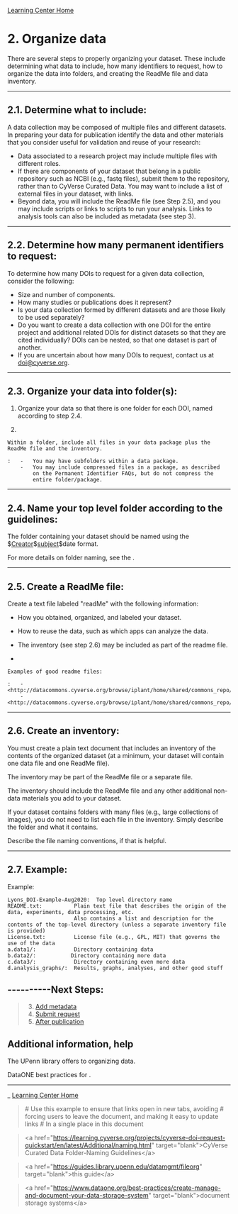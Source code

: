 [Learning Center Home](http://learning.cyverse.org/)

# 2. Organize data

There are several steps to properly organizing your dataset. These
include determining what data to include, how many identifiers to
request, how to organize the data into folders, and creating the ReadMe
file and data inventory.

------------------------------------------------------------------------

## 2.1. Determine what to include:

A data collection may be composed of multiple files and different
datasets. In preparing your data for publication identify the data and
other materials that you consider useful for validation and reuse of
your research:

-   Data associated to a research project may include multiple files
    with different roles.
-   If there are components of your dataset that belong in a public
    repository such as NCBI (e.g., fastq files), submit them to the
    repository, rather than to CyVerse Curated Data. You may want to
    include a list of external files in your dataset, with links.
-   Beyond data, you will include the ReadMe file (see Step 2.5), and
    you may include scripts or links to scripts to run your analysis.
    Links to analysis tools can also be included as metadata (see step
    3).

------------------------------------------------------------------------

## 2.2. Determine how many permanent identifiers to request:

To determine how many DOIs to request for a given data collection,
consider the following:

-   Size and number of components.
-   How many studies or publications does it represent?
-   Is your data collection formed by different datasets and are those
    likely to be used separately?
-   Do you want to create a data collection with one DOI for the entire
    project and additional related DOIs for distinct datasets so that
    they are cited individually? DOIs can be nested, so that one dataset
    is part of another.
-   If you are uncertain about how many DOIs to request, contact us at
    <doi@cyverse.org>.

------------------------------------------------------------------------

## 2.3. Organize your data into folder(s):

1.  Organize your data so that there is one folder for each DOI, named
    according to step 2.4.

2.  

    Within a folder, include all files in your data package plus the ReadMe file and the inventory.

    :   -   You may have subfolders within a data package.
        -   You may include compressed files in a package, as described
            on the Permanent Identifier FAQs, but do not compress the
            entire folder/package.

------------------------------------------------------------------------

## 2.4. Name your top level folder according to the guidelines:

The folder containing your dataset should be named using the
\$[Creator]()\$[subject]()\$date format.

For more details on folder naming, see the .

------------------------------------------------------------------------

## 2.5. Create a ReadMe file:

Create a text file labeled \"readMe\" with the following information:

-   How you obtained, organized, and labeled your dataset.

-   How to reuse the data, such as which apps can analyze the data.

-   The inventory (see step 2.6) may be included as part of the readme
    file.

-   

    Examples of good readme files:

    :   -   <http://datacommons.cyverse.org/browse/iplant/home/shared/commons_repo/curated/Carolyn_Lawrence_Dill_G2F_Mar_2017/_readme.txt>
        -   <http://datacommons.cyverse.org/browse/iplant/home/shared/commons_repo/curated/Liang_Schnable_UNLPlantVision_2017/readMe.txt>

------------------------------------------------------------------------

## 2.6. Create an inventory:

You must create a plain text document that includes an inventory of the
contents of the organized dataset (at a minimum, your dataset will
contain one data file and one ReadMe file).

The inventory may be part of the ReadMe file or a separate file.

The inventory should include the ReadMe file and any other additional
non-data materials you add to your dataset.

If your dataset contains folders with many files (e.g., large
collections of images), you do not need to list each file in the
inventory. Simply describe the folder and what it contains.

Describe the file naming conventions, if that is helpful.

------------------------------------------------------------------------

## 2.7. Example:

Example:

    Lyons_DOI-Example-Aug2020:  Top level directory name
    README.txt:          Plain text file that describes the origin of the data, experiments, data processing, etc.
                         Also contains a list and description for the contents of the top-level directory (unless a separate inventory file is provided)
    License.txt:         License file (e.g., GPL, MIT) that governs the use of the data
    a.data1/:            Directory containing data
    b.data2/:           Directory containing more data
    c.data3/:            Directory containing even more data
    d.analysis_graphs/:  Results, graphs, analyses, and other good stuff

## \-\-\-\-\-\-\-\-\--Next Steps:

> 3.  [Add metadata](metadata.html)
> 4.  [Submit request](submit.html)
> 5.  [After publication](after.html)

## Additional information, help

The UPenn library offers to organizing data.

DataONE best practices for .

------------------------------------------------------------------------

\_ [Learning Center Home](http://learning.cyverse.org/)

> \# Use this example to ensure that links open in new tabs, avoiding \#
> forcing users to leave the document, and making it easy to update
> links \# In a single place in this document

> \<a
> href=\"<https://learning.cyverse.org/projects/cyverse-doi-request-quickstart/en/latest/Additional/naming.html>\"
> target=\"blank\"\>CyVerse Curated Data Folder-Naming Guidelines\</a\>

> \<a href=\"<https://guides.library.upenn.edu/datamgmt/fileorg>\"
> target=\"blank\"\>this guide\</a\>

> \<a
> href=\"<https://www.dataone.org/best-practices/create-manage-and-document-your-data-storage-system>\"
> target=\"blank\"\>document storage systems\</a\>
